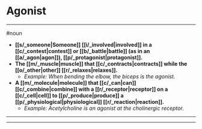 # Agonist
---
#noun
- **[[s/_someone|Someone]] [[i/_involved|involved]] in a [[c/_contest|contest]] or [[b/_battle|battle]] (as in an [[a/_agon|agon]]), [[p/_protagonist|protagonist]].**
- **The [[m/_muscle|muscle]] that [[c/_contracts|contracts]] while the [[o/_other|other]] [[r/_relaxes|relaxes]].**
	- _Example: When bending the elbow, the biceps is the agonist._
- **A [[m/_molecule|molecule]] that [[c/_can|can]] [[c/_combine|combine]] with a [[r/_receptor|receptor]] on a [[c/_cell|cell]] to [[p/_produce|produce]] a [[p/_physiological|physiological]] [[r/_reaction|reaction]].**
	- _Example: Acetylcholine is an agonist at the cholinergic receptor._
---
---

